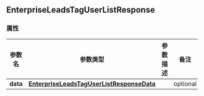 <a name="EnterpriseLeadsTagUserListResponse"></a>
## EnterpriseLeadsTagUserListResponse
### 属性
参数名 | 参数类型 | 参数描述 | 备注
------------ | ------------- | ------------- | -------------
**data** | [**EnterpriseLeadsTagUserListResponseData**](#EnterpriseLeadsTagUserListResponseData) |  |  optional

<markdown src="./EnterpriseLeadsTagUserListResponseData.md"/>
